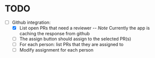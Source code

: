 # TODO

- [ ] Github integration:
  - [x] List open PRs that need a reviewer
  -- *Note* Currently the app is caching the response from github
  - [ ] The assign button should assign to the selected PR(s)
  - [ ] For each person: list PRs that they are assigned to
  - [ ] Modify assignment for each person